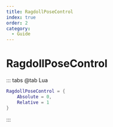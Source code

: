 ```yaml
---
title: RagdollPoseControl
index: true
order: 2
category:
  - Guide
---
```


# RagdollPoseControl
::: tabs
@tab Lua
```lua
RagdollPoseControl = {
    Absolute = 0,
    Relative = 1
}
```
:::